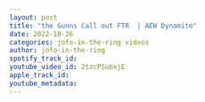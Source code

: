 ```yaml
---
layout: post
title: "the Gunns Call out FTR  | AEW Dynamite"
date: 2022-10-26
categories: jofo-in-the-ring videos
author: jofo-in-the-ring
spotify_track_id: 
youtube_video_id: 2tzcPSubxjE
apple_track_id: 
youtube_metadata: 
---
```

